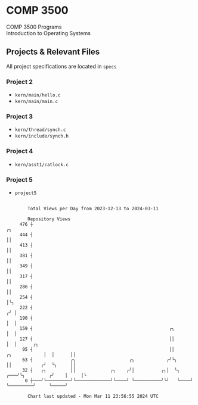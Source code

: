 # COMP 3500
COMP 3500 Programs  
Introduction to Operating Systems  
## Projects & Relevant Files
All project specifications are located in `specs`
### Project 2
- `kern/main/hello.c`
- `kern/main/main.c`
### Project 3
- `kern/thread/synch.c`
- `kern/include/synch.h`
### Project 4
- `kern/asst1/catlock.c`
### Project 5
- `project5`

```

        Total Views per Day from 2023-12-13 to 2024-03-11

        Repository Views
     476 ┼                                                                              ╭╮
     444 ┤                                                                              ││
     413 ┤                                                                              ││
     381 ┤                                                                              ││
     349 ┤                                                                              ││
     317 ┤                                                                              ││
     286 ┤                                                                              ││
     254 ┤                                                                              │╰╮
     222 ┤                                                                             ╭╯ │
     190 ┤                                                                             │  │
     159 ┤                                                   ╭╮                        │  │
     127 ┤                                                   ││                        │  │      ╭╮
      95 ┤                                                   ││          ╭╮            │  │      ││
      63 ┤              ╭╮                    ╭╮            ╭╯╰╮         ││           ╭╯  ╰╮     ││
      32 ┤   ╭╮         ││             ╭╮    ╭╯│          ╭╮│  ╰╮    ╭───╯╰╮         ╭╯    │     │╰
       0 ┼───╯╰─────────╯╰─────────────╯╰────╯ ╰──────────╯╰╯   ╰────╯     ╰─────────╯     ╰─────╯

        Chart last updated - Mon Mar 11 23:56:55 2024 UTC
        
```

